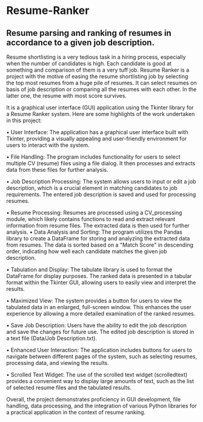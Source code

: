 # Resume-Ranker
## Resume parsing and ranking of resumes in accordance to a given job description.

Resume shortlisting is a very tedious task in a hiring process, especially when the number of candidates is high. Each candidate is good at something and comparison of them is a very tuff job.
Resume Ranker is a project with the motive of easing the resume shortlisting job by selecting the top most resumes from a huge pile of resumes.
It can select resumes on basis of job description or comparing all the resumes with each other. In the latter one, the resume with most score survives.

It is a graphical user interface (GUI) application using the Tkinter library for a Resume Ranker system. Here are some highlights of the work undertaken in this project:

•	User Interface: The application has a graphical user interface built with Tkinter, providing a visually appealing and user-friendly environment for users to interact with the system.

•	File Handling: The program includes functionality for users to select multiple CV (resume) files using a file dialog. It then processes and extracts data from these files for further analysis.

•	Job Description Processing: The system allows users to input or edit a job description, which is a crucial element in matching candidates to job requirements. The entered job description is saved and used for processing resumes.

•	Resume Processing: Resumes are processed using a CV_processing module, which likely contains functions to read and extract relevant information from resume files. The extracted data is then used for further analysis.
•	Data Analysis and Sorting: The program utilizes the Pandas library to create a DataFrame for storing and analyzing the extracted data from resumes. The data is sorted based on a "Match Score" in descending order, indicating how well each candidate matches the given job description.

•	Tabulation and Display: The tabulate library is used to format the DataFrame for display purposes. The ranked data is presented in a tabular format within the Tkinter GUI, allowing users to easily view and interpret the results.

•	Maximized View: The system provides a button for users to view the tabulated data in an enlarged, full-screen window. This enhances the user experience by allowing a more detailed examination of the ranked resumes.

•	Save Job Description: Users have the ability to edit the job description and save the changes for future use. The edited job description is stored in a text file (Data/Job Description.txt).

•	Enhanced User Interaction: The application includes buttons for users to navigate between different pages of the system, such as selecting resumes, processing data, and viewing the results.

•	Scrolled Text Widget: The use of the scrolled text widget (scrolledtext) provides a convenient way to display large amounts of text, such as the list of selected resume files and the tabulated results.


Overall, the project demonstrates proficiency in GUI development, file handling, data processing, and the integration of various Python libraries for a practical application in the context of resume ranking.

